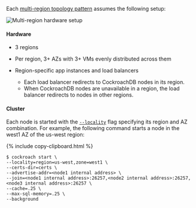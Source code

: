 Each [multi-region topology pattern](topology-patterns.html#multi-region-patterns) assumes the following setup:

<img src="{{  'images/v20.2/topology-patterns/topology_multi-region_hardware.png' | relative_url  }}" alt="Multi-region hardware setup" style="max-width:100%" />

#### Hardware

- 3 regions

- Per region, 3+ AZs with 3+ VMs evenly distributed across them

- Region-specific app instances and load balancers
    - Each load balancer redirects to CockroachDB nodes in its region.
    - When CockroachDB nodes are unavailable in a region, the load balancer redirects to nodes in other regions.

#### Cluster

Each node is started with the [`--locality`](cockroach-start.html#locality) flag specifying its region and AZ combination. For example, the following command starts a node in the west1 AZ of the us-west region:

{%  include copy-clipboard.html %}
~~~ shell
$ cockroach start \
--locality=region=us-west,zone=west1 \
--certs-dir=certs \
--advertise-addr=<node1 internal address> \
--join=<node1 internal address>:26257,<node2 internal address>:26257,<node3 internal address>:26257 \        
--cache=.25 \
--max-sql-memory=.25 \
--background
~~~
